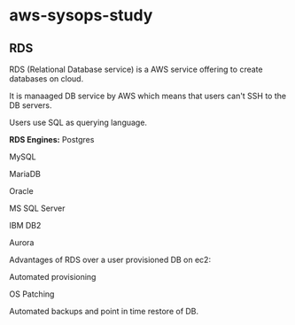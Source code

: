 # aws-sysops-study

## RDS
RDS (Relational Database service) is a AWS service offering to create databases on cloud. 

It is manaaged DB service by AWS which means that users can't SSH to the DB servers.

Users use SQL as querying language.

**RDS Engines:**
Postgres

MySQL

MariaDB

Oracle

MS SQL Server

IBM DB2

Aurora

Advantages of RDS over a user provisioned DB on ec2:

Automated provisioning

OS Patching

Automated backups and point in time restore of DB.

